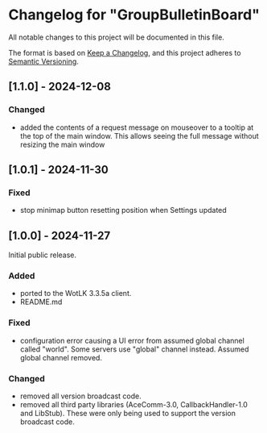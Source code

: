 # Changelog for "GroupBulletinBoard"

All notable changes to this project will be documented in this file.

The format is based on [Keep a Changelog](https://keepachangelog.com/en/1.0.0/),
and this project adheres to [Semantic Versioning](https://semver.org/spec/v2.0.0.html).

## [1.1.0] - 2024-12-08

### Changed
- added the contents of a request message on mouseover to a tooltip at the top
of the main window. This allows seeing the full message without resizing the
main window

## [1.0.1] - 2024-11-30

### Fixed
- stop minimap button resetting position when Settings updated

## [1.0.0] - 2024-11-27

Initial public release.

### Added
- ported to the WotLK 3.3.5a client.
- README.md

### Fixed
- configuration error causing a UI error from assumed global channel called 
"world". Some servers use "global" channel instead. Assumed global channel 
removed.

### Changed
- removed all version broadcast code.
- removed all third party libraries (AceComm-3.0, CallbackHandler-1.0 and 
LibStub). These were only being used to support the version broadcast code.